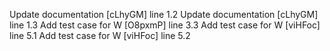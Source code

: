 Update documentation [cLhyGM] line 1.2
Update documentation [cLhyGM] line 1.3
Add test case for W [O8pxmP] line 3.3
Add test case for W [viHFoc] line 5.1
Add test case for W [viHFoc] line 5.2
